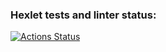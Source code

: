 ### Hexlet tests and linter status:
[![Actions Status](https://github.com/GregorKurkin/python-project-50/workflows/hexlet-check/badge.svg)](https://github.com/GregorKurkin/python-project-50/actions)